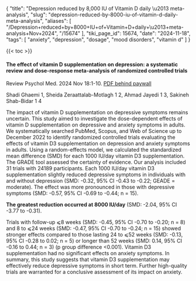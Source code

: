 {
    "title": "Depression reduced by 8,000 IU of Vitamin D daily \u2013 meta-analysis",
    "slug": "depression-reduced-by-8000-iu-of-vitamin-d-daily-meta-analysis",
    "aliases": [
        "/Depression+reduced+by+8000+IU+of+Vitamin+D+daily+\u2013+meta-analysis+Nov+2024",
        "/15674"
    ],
    "tiki_page_id": 15674,
    "date": "2024-11-18",
    "tags": [
        "anxiety",
        "depression",
        "dosage",
        "mood disorders",
        "vitamin d"
    ]
}


{{< toc >}}

#### The effect of vitamin D supplementation on depression: a systematic review and dose-response meta-analysis of randomized controlled trials

Review Psychol Med. 2024 Nov 18:1-10. [PDF behind paywall](http://10.1017/S0033291724001697)

Shadi Ghaemi 1, Sheida Zeraattalab-Motlagh 1 2, Ahmad Jayedi 1 3, Sakineh Shab-Bidar 1 4

The impact of vitamin D supplementation on depressive symptoms remains uncertain. This study aimed to investigate the dose-dependent effects of vitamin D supplementation on depressive and anxiety symptoms in adults. We systematically searched PubMed, Scopus, and Web of Science up to December 2022 to identify randomized controlled trials evaluating the effects of vitamin D3 supplementation on depression and anxiety symptoms in adults. Using a random-effects model, we calculated the standardized mean difference (SMD) for each 1000 IU/day vitamin D3 supplementation. The GRADE tool assessed the certainty of evidence. Our analysis included 31 trials with 24189 participants. Each 1000 IU/day vitamin D3 supplementation slightly reduced depressive symptoms in individuals with and without depression (SMD: -0.32, 95% CI -0.43 to -0.22; GEADE = moderate). The effect was more pronounced in those with depressive symptoms (SMD: -0.57, 95% CI -0.69 to -0.44; n = 15). 

 **The greatest reduction occurred at 8000 IU/day**  (SMD: -2.04, 95% CI -3.77 to -0.31). 

Trials with follow-up ⩽8 weeks (SMD: -0.45, 95% CI -0.70 to -0.20; n = 8) and 8 to ⩽24 weeks (SMD: -0.47, 95% CI -0.70 to -0.24; n = 15) showed stronger effects compared to those lasting 24 to ⩽52 weeks (SMD: -0.13, 95% CI -0.28 to 0.02; n = 5) or longer than 52 weeks (SMD: 0.14, 95% CI -0.16 to 0.44; n = 3) (p group difference <0.001). Vitamin D3 supplementation had no significant effects on anxiety symptoms. In summary, this study suggests that vitamin D3 supplementation may effectively reduce depressive symptoms in short term. Further high-quality trials are warranted for a conclusive assessment of its impact on anxiety.